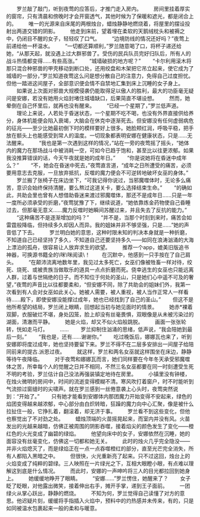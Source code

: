 　　罗兰敲了敲门，听到夜莺的应答后，才推门走入房内。
　　房间里挂着厚实的窗帘，只有清晨和傍晚时才会开窗透气，其他时候为了保暖和遮光，都是闭合上的。
　　唯一的光源来自床尾的两根烛台，蜡烛静静地燃烧着，将屋里的摆设投射出两道交错的阴影。
　　他走到床前，望着埋在柔软的天鹅绒枕头和被褥之中，仍闭目不醒的女子，轻轻叹了口气。
　　“边境防线的情况还好吗？”夜莺上前递给他一杯温水。
　　“一切都还算顺利，”罗兰随意喝了口，将杯子递还给她，“从那天起，就没遇上过大群邪兽了。受伤的民兵队员完好归队后，所有人的战斗热情都变得……有些高涨。”
　　“城墙破损的地方呢？”
　　“卡尔利用滚木将那只混合种邪兽的甲壳移动到断口处，还用绞盘和木架把它吊立起来，使它成为了城墙的一部分，”罗兰知道夜莺这么问是想分散自己的注意力，免得自己过度担忧。但他一踏进这间屋子，全部意识便会情不自禁地汇集到床上沉睡的女子身上。
　　如果说上次面对邪兽大规模侵袭仍能取得足以傲人的胜利，最大的功臣毫无疑问是安娜，若没有她用火焰封堵住城墙缺口，后果简直不堪设想。
　　然而，她晕倒在自己怀里后，就再也没有醒来。
　　“已经一个星期了，”罗兰低声道。
　　理论上来说，人若处于昏迷状态，一个星期不吃不喝，也没有外界直接供给养分，身体机能便会陷入衰竭，大脑会在休克中逐渐死去。但安娜没有任何虚弱病危的征兆——至少比她最初倒下时的模样要好上很多。她脸颊红润，呼吸平稳，把手放在额头上也能感受到常人的温度。一切现象都表明安娜在健康状态，只是……无法醒来。
　　“我也是第一次遇到这样的情况，”站在一旁的夜莺摇了摇头，“她体内的魔力在那场战斗中被消耗一空，可如今已趋于饱和，甚至比以往更浓郁。如果我没推算错误的话，今天午夜就是她的成年日。”
　　“你是说她将在昏迷中成年么？”
　　“不，她会在昏迷中死去，”夜莺直言道，“成年之日所遭受的痛苦，必须要用意志去克服，一旦放弃抵抗，反噬的魔力便会不可逆转地破坏女巫的身体。”
　　罗兰搬了张椅子在床边坐下，“可我记得你说过，当邪魔噬体时，无论多么痛苦，意识会始终保持清醒，要么熬过这道关卡，要么选择结束生命。”
　　“的确如此，共助会里也曾有人想借助昏迷来渡过邪魔噬体，那还不是成年日……只是一年一度所必须承受的折磨，”夜莺犹豫了下，继续说道，“她依靠炼金药物使自己昏睡过去，但那毫无意义……魔力反噬时她瞬间苏醒过来，并且失去了反抗的能力。”
　　“这种痛苦不是逐渐增加的吗？”
　　“并不是，当那个时刻到来时，痛苦会如雷霆般降临，但持续多久却因人而异。我的姐妹并非不够坚强，只是……”她的声音低了下去。
　　罗兰明白她的意思，这种时限未知的判决本身就是一种折磨，不知道自己已经坚持了多久，不知道自己还要坚持多久——如同在浪涛汹涌的大海上漂泊的孤舟，很容易让人放弃求生的欲望。
　　推荐一个app，媲美旧版追书神器，可换源书籍全的\咪\咪阅读\\！
　　在沉默中，他感到一只手按在了自己肩头。
　　“在颠沛流离地数年里，我见过太多死亡，女巫们像被牲畜一样对待，绞死、烧死、或被贵族当做取乐的道具一点点折磨而死。侥幸逃生的女巫也只能远离人群，过着与世隔绝的日子。而不知位于何处的圣山，只是她们心中遥不可及的奢望，”夜莺的声音比以往都要柔和，“但安娜不同，除了共助会的姐妹们外，我第一次看到有人会对女巫如此关心。她被人需要，被人重视，被人当作正常人一样看待……殿下，即使安娜没能撑过成年，她也已经找到了自己的圣山。”
　　但这不是他所希望的结局，罗兰闭上眼睛，回想起当初与她见面时的情景。
　　她赤*裸着双脚，衣服破烂不堪，身处囚笼，脸上却没有丝毫畏惧，双眼像是从未被污染过的湖面，清澈而平静。
　　她是火焰，却又不似火焰般跳脱。
　　画面一张张轮转，恍如走马灯。
　　……
　　罗兰抑制住汹涌的思绪，低声说，“我会陪她到最后一刻。”
　　“我也是，还有……谢谢你。”
　　吃过晚饭后，娜娜瓦也来了，听到安娜即将度过成年，她也坚持要留下来。罗兰不得不在二层多安排出一间屋子给陪同前来的提古.派恩过夜。
　　就这样，罗兰和两名女巫就这样围坐在床边，静静等待午夜降临。
　　对于夜莺和娜娜瓦而言，她们同样要在今年冬天承受邪魔噬体之苦，所幸每个人的觉醒之日并不相同，不然三名女巫都要在同一时刻遭受生死不明的考验，罗兰估计自己没法再强装镇定地待在房里。
　　小镇里没有钟楼，在烛火微明的房间中，时间的流逝变得模糊不清。寒风吹打着窗户，时不时能听到气流掠过窗缝时的尖啸声。就在罗兰感到一丝倦意袭上心头时，夜莺突然说到：“开始了。”
　　只有她才能看到安娜体内那团魔力开始变得不安起来，绿色的焰团变得越来越浓郁，中心部分由白炽转暗，狂躁的魔力向中心汇聚，像是被什么拉扯住一般，它挣扎着，翻滚着，却无济于事。
　　罗兰看不到这些变化，但他也察觉出了不对劲之处。
　　蜡烛顶端的火苗摇晃起来，而室内并没有风。火苗发出的光越来越暗，仿佛正被周围的阴影吞噬，接着焰尖的颜色发生了变化——橙红色的火光变成了幽碧的绿焰。
　　他望向床中的女子，安娜依然在沉睡，她的面容没有丝毫变化，仿佛这一切都和她无关。
　　此时的烛火几乎完全隐没——并非火焰熄灭了，而是绿焰正在一点一点吞噬橙红的部分，直至光芒完全消失，所有人都陷入黑暗之中。
　　但很快，火光重新亮了起来。只不过这回，烛台上的火焰变成了纯粹的碧绿。三人映照在一片绿光之下，互相大眼瞪小眼，有点难以理解这到底是什么情况。
　　而此时，安娜的一声呻吟将三人的目光都拉回到她身上。
　　她缓缓地睁开了眼睛。
　　“安娜……”罗兰愣住，她醒来了？
　　女子眨了眨眼，对他露出微笑，接着伸出右手，摊开手掌，递到王子面前。
　　一团绿火从掌心跃出，静静的燃烧。
　　不知为何，罗兰觉得自己读懂了对方的意思。他迟疑片刻，缓缓将手指插入火焰中，预料中的灼热感并未传来，有的，只是如同被温水包裹起来一般的柔和与暖意。